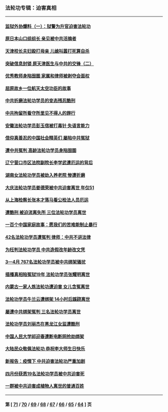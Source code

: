 ### 法轮功专辑：迫害真相
---
#### [监狱外协爆料（一）：狱警为升官迫害法轮功](../../pages/nf4379/n13768538.md?06290430) 
#### [原日本山口组组长 亲见被中共活摘者](../../pages/nf4379/n13767360.md?06290430) 
#### [天津校长夫妇殴打母亲 儿媳叫嚣打死算自杀](../../pages/nf4379/n13767387.md?06290430) 
#### [突破信息封锁 原天津医生与中共的交锋（二）](../../pages/nf4379/n13767437.md?06290430) 
#### [优秀教师身陷囹圄 家属和律师被剥夺会面权](../../pages/nf4379/n13765832.md?06290430) 
#### [屈原故乡一位航天太空功臣的故事](../../pages/nf4379/n13764742.md?06290430) 
#### [中共折磨法轮功学员的变态残忍酷刑](../../pages/nf4379/n13762772.md?06290430) 
#### [中共拘留所看守所里见不得人的罪行](../../pages/nf4379/n13761656.md?06290430) 
#### [安徽法轮功学员彭玉信被打毒针 失语言能力](../../pages/nf4379/n13760892.md?06290430) 
#### [信仰真善忍的中国社会精英们 屡陷中共冤狱](../../pages/nf4379/n13760120.md?06290430) 
#### [遭中共冤判 高龄法轮功学员身陷囹圄](../../pages/nf4379/n13759378.md?06290430) 
#### [辽宁营口市区法院副院长李学武遭厄运的背后](../../pages/nf4379/n13757782.md?06290430) 
#### [湖南女法轮功学员被劫入养老院 惨遭折磨](../../pages/nf4379/n13756608.md?06290430) 
#### [大庆法轮功学员姜德荣被中共迫害离世 年仅51](../../pages/nf4379/n13755805.md?06290430) 
#### [从上海检察长张本才落马看公检法人员厄运](../../pages/nf4379/n13755011.md?06290430) 
#### [遭酷刑 被迫流离失所 三位法轮功学员离世](../../pages/nf4379/n13754229.md?06290430) 
#### [一百个中国家庭故事：愿我们的苦难能制止暴行](../../pages/nf4379/n13753117.md?06290430) 
#### [42名法轮功学员遭冤判 律师：中共不讲法律](../../pages/nf4379/n13753469.md?06290430) 
#### [为枉判法轮功学员 中共造假改年龄改文凭](../../pages/nf4379/n13752835.md?06290430) 
#### [3—4月 767名法轮功学员被中共绑架骚扰](../../pages/nf4379/n13732751.md?06290430) 
#### [插播真相陷冤狱19年 法轮功学员张耀明离世](../../pages/nf4379/n13748009.md?06290430) 
#### [内蒙古一家人炼法轮功遭迫害 女儿含冤离世](../../pages/nf4379/n13744475.md?06290430) 
#### [法轮功学员牛兰云遭绑架 14小时后蹊跷离世](../../pages/nf4379/n13744926.md?06290430) 
#### [屡遭中共绑架冤判 三名法轮功学员离世](../../pages/nf4379/n13743718.md?06290430) 
#### [法轮功学员刘丽杰在黑龙江女监遭酷刑](../../pages/nf4379/n13740915.md?06290430) 
#### [中国人民大学祁迎春遭断电断网抢劫绑架](../../pages/nf4379/n13730164.md?06290430) 
#### [大陆民众敬佩法轮功 恭祝李大师生日快乐](../../pages/nf4379/n13734669.md?06290430) 
#### [新报告：疫情下 中共迫害法轮功严重加剧](../../pages/nf4379/n13732612.md?06290430) 
#### [四月份获悉19名法轮功学员被中共迫害死](../../pages/nf4379/n13731456.md?06290430) 
#### [一群被中共迫害成植物人离世的普通百姓](../../pages/nf4379/n13730316.md?06290430) 

---
#### 第 [ [71](./71.md?06290430) / [70](./70.md?06290430) / [69](./69.md?06290430) / [68](./68.md?06290430) / [67](./67.md?06290430) / [66](./66.md?06290430) / [65](./65.md?06290430) / [64](./64.md?06290430) ] 页
